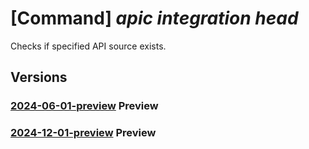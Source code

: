 # [Command] _apic integration head_

Checks if specified API source exists.

## Versions

### [2024-06-01-preview](/Resources/mgmt-plane/L3N1YnNjcmlwdGlvbnMve30vcmVzb3VyY2Vncm91cHMve30vcHJvdmlkZXJzL21pY3Jvc29mdC5hcGljZW50ZXIvc2VydmljZXMve30vd29ya3NwYWNlcy97fS9hcGlzb3VyY2VzL3t9/2024-06-01-preview.xml) **Preview**

<!-- mgmt-plane /subscriptions/{}/resourcegroups/{}/providers/microsoft.apicenter/services/{}/workspaces/{}/apisources/{} 2024-06-01-preview -->

### [2024-12-01-preview](/Resources/mgmt-plane/L3N1YnNjcmlwdGlvbnMve30vcmVzb3VyY2Vncm91cHMve30vcHJvdmlkZXJzL21pY3Jvc29mdC5hcGljZW50ZXIvc2VydmljZXMve30vd29ya3NwYWNlcy97fS9hcGlzb3VyY2VzL3t9/2024-12-01-preview.xml) **Preview**

<!-- mgmt-plane /subscriptions/{}/resourcegroups/{}/providers/microsoft.apicenter/services/{}/workspaces/{}/apisources/{} 2024-12-01-preview -->
